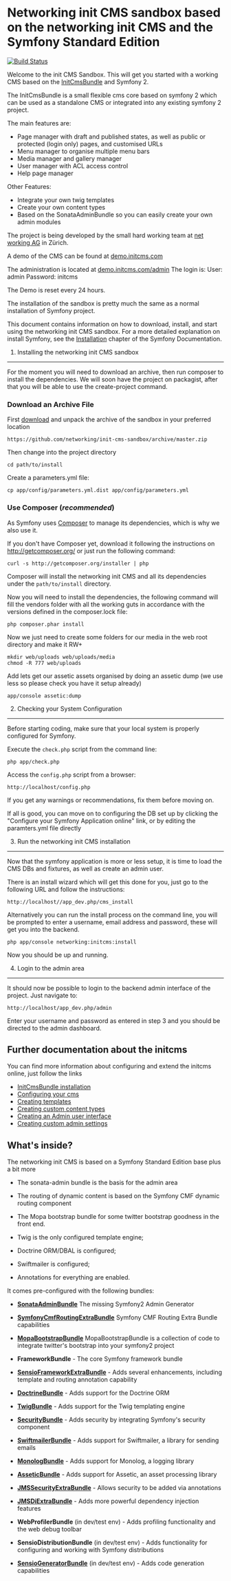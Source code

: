 Networking init CMS sandbox based on the networking init CMS and the Symfony Standard Edition
=============================================================================================

[![Build Status](https://travis-ci.org/networking/init-cms-sandbox.png?branch=2.3)](https://travis-ci.org/networking/init-cms-sandbox)


Welcome to the init CMS Sandbox. This will get you started with a working CMS based
on the [InitCmsBundle](https://github.com/networking/init-cms-bundle) and Symfony 2.

The InitCmsBundle is a small flexible cms core based on symfony 2 which can be used as a standalone CMS or integrated into
any existing symfony 2 project.

The main features are:
- Page manager with draft and published states, as well as public or protected (login only) pages, and customised URLs
- Menu manager to organise multiple menu bars
- Media manager and gallery manager
- User manager with ACL access control
- Help page manager

Other Features:
- Integrate your own twig templates
- Create your own content types
- Based on the SonataAdminBundle so you can easily create your own admin modules



The project is being developed by the
small hard working team at [net working AG][1] in Zürich.


A demo of the CMS can be found at [demo.initcms.com](http://demo.initcms.com)

The administration is located at [demo.initcms.com/admin](http://demo.initcms.com/admin)
The login is:
User: admin
Password: initcms

The Demo is reset every 24 hours.

The installation of the sandbox is pretty much the same as a normal installation of Symfony project.

This document contains information on how to download, install, and start
using the networking init CMS sandbox. For a more detailed explanation on install Symfony, see the [Installation][17]
chapter of the Symfony Documentation.

1) Installing the networking init CMS sandbox
---------------------------------------------

For the moment you will need to download an archive, then run composer to install the
dependencies. We will soon have the project on packagist, after that you will be able to use
the create-project command.

### Download an Archive File

First [download][2] and unpack the archive of the sandbox in your preferred location

	https://github.com/networking/init-cms-sandbox/archive/master.zip

Then change into the project directory

	cd path/to/install

Create a parameters.yml file:

	cp app/config/parameters.yml.dist app/config/parameters.yml

### Use Composer (*recommended*)

As Symfony uses [Composer][3] to manage its dependencies, which is why we also use it.

If you don't have Composer yet, download it following the instructions on
http://getcomposer.org/ or just run the following command:

    curl -s http://getcomposer.org/installer | php

Composer will install the networking init CMS and all its dependencies under the
`path/to/install` directory.

Now you will need to install the dependencies, the following command will fill the vendors
folder with all the working guts in accordance with the versions defined in the composer.lock
file:

    php composer.phar install


Now we just need to create some folders for our media in the web root directory and make it RW+

	mkdir web/uploads web/uploads/media
	chmod -R 777 web/uploads

Add lets get our assetic assets organised by doing an assetic dump (we use less so please check you have it setup already)

    app/console assetic:dump


2) Checking your System Configuration
-------------------------------------

Before starting coding, make sure that your local system is properly
configured for Symfony.

Execute the `check.php` script from the command line:

    php app/check.php

Access the `config.php` script from a browser:

    http://localhost/config.php

If you get any warnings or recommendations, fix them before moving on.

If all is good, you can move on to configuring the DB set up by clicking the
"Configure your Symfony Application online" link, or by editing the paramters.yml
file directly


3) Run the networking init CMS installation
-------------------------------------------

Now that the symfony application is more or less setup, it is time to load the CMS DBs and
fixtures, as well as create an admin user.

There is an install wizard which will get this done for you, just go to the following URL and follow the instructions:

    http://localhost//app_dev.php/cms_install


Alternatively you can run the install process on the command line,
you will be prompted to enter a username, email address and password, these will get you into the backend.

	php app/console networking:initcms:install

Now you should be up and running.

4) Login to the admin area
--------------------------

It should now be possible to login to the backend admin interface of the project. Just
navigate to:

	http://localhost/app_dev.php/admin

Enter your username and password as entered in step 3 and you should be directed to the
admin dashboard.


Further documentation about the initcms
---------------------------------------

You can find more information about configuring and extend the initcms online, just follow the links

- [InitCmsBundle installation](https://github.com/networking/init-cms-bundle/blob/master/Resources/doc/installation.md)
- [Configuring your cms](https://github.com/networking/init-cms-bundle/blob/master/Resources/doc/configuration.md)
- [Creating templates](https://github.com/networking/init-cms-bundle/blob/master/Resources/doc/templates.md)
- [Creating custom content types](https://github.com/networking/init-cms-bundle/blob/master/Resources/doc/content_types.md)
- [Creating an Admin user interface](https://github.com/networking/init-cms-bundle/blob/master/Resources/doc/admin_ui.md)
- [Creating custom admin settings](https://github.com/networking/init-cms-bundle/blob/master/Resources/doc/custom_admin_settings.md)


What's inside?
---------------

The networking init CMS is based on a Symfony Standard Edition base plus a bit more

  * The sonata-admin bundle is the basis for the admin area

  * The routing of dynamic content is based on the Symfony CMF dynamic routing component

  * The Mopa bootstrap bundle for some twitter bootstrap goodness in the front end.

  * Twig is the only configured template engine;

  * Doctrine ORM/DBAL is configured;

  * Swiftmailer is configured;

  * Annotations for everything are enabled.

It comes pre-configured with the following bundles:

  * [**SonataAdminBundle**][4] The missing Symfony2 Admin Generator

  * [**SymfonyCmfRoutingExtraBundle**][5]  Symfony CMF Routing Extra Bundle
        capabilities

  * [**MopaBootstrapBundle**][6] MopaBootstrapBundle is a collection of code to
    integrate twitter's bootstrap into your symfony2 project


  * **FrameworkBundle** - The core Symfony framework bundle

  * [**SensioFrameworkExtraBundle**][7] - Adds several enhancements, including
    template and routing annotation capability

  * [**DoctrineBundle**][8] - Adds support for the Doctrine ORM

  * [**TwigBundle**][9] - Adds support for the Twig templating engine

  * [**SecurityBundle**][10] - Adds security by integrating Symfony's security
    component

  * [**SwiftmailerBundle**][11] - Adds support for Swiftmailer, a library for
    sending emails

  * [**MonologBundle**][12] - Adds support for Monolog, a logging library

  * [**AsseticBundle**][13] - Adds support for Assetic, an asset processing
    library

  * [**JMSSecurityExtraBundle**][14] - Allows security to be added via
    annotations

  * [**JMSDiExtraBundle**][15] - Adds more powerful dependency injection
    features

  * **WebProfilerBundle** (in dev/test env) - Adds profiling functionality and
    the web debug toolbar

  * **SensioDistributionBundle** (in dev/test env) - Adds functionality for
    configuring and working with Symfony distributions

  * [**SensioGeneratorBundle**][16] (in dev/test env) - Adds code generation
    capabilities


[1]:  http://web.networking.ch
[2]:  https://github.com/networking/init-cms-sandbox/archive/master.zip
[3]:  http://getcomposer.org/
[4]:  http://sonata-project.org/bundles/admin
[5]:  http://symfony.com/doc/master/cmf/bundles/routing-extra.html
[6]:  http://symfony.com/doc/master/cmf/bundles/routing-extra.html
[7]:  http://symfony.com/doc/2.1/bundles/SensioFrameworkExtraBundle/index.html
[8]:  http://symfony.com/doc/2.1/book/doctrine.html
[9]:  http://symfony.com/doc/2.1/book/templating.html
[10]:  http://symfony.com/doc/2.1/book/security.html
[11]: http://symfony.com/doc/2.1/cookbook/email.html
[12]: http://symfony.com/doc/2.1/cookbook/logging/monolog.html
[13]: http://symfony.com/doc/2.1/cookbook/assetic/asset_management.html
[14]: http://jmsyst.com/bundles/JMSSecurityExtraBundle/1.1
[15]: http://jmsyst.com/bundles/JMSDiExtraBundle/1.0
[16]: http://symfony.com/doc/2.1/bundles/SensioGeneratorBundle/index.html
[17]: https://github.com/symfony/symfony#installation
